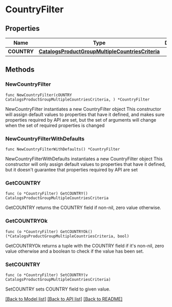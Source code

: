 # CountryFilter

## Properties

Name | Type | Description | Notes
------------ | ------------- | ------------- | -------------
**COUNTRY** | [**CatalogsProductGroupMultipleCountriesCriteria**](CatalogsProductGroupMultipleCountriesCriteria.md) |  | 

## Methods

### NewCountryFilter

`func NewCountryFilter(cOUNTRY CatalogsProductGroupMultipleCountriesCriteria, ) *CountryFilter`

NewCountryFilter instantiates a new CountryFilter object
This constructor will assign default values to properties that have it defined,
and makes sure properties required by API are set, but the set of arguments
will change when the set of required properties is changed

### NewCountryFilterWithDefaults

`func NewCountryFilterWithDefaults() *CountryFilter`

NewCountryFilterWithDefaults instantiates a new CountryFilter object
This constructor will only assign default values to properties that have it defined,
but it doesn't guarantee that properties required by API are set

### GetCOUNTRY

`func (o *CountryFilter) GetCOUNTRY() CatalogsProductGroupMultipleCountriesCriteria`

GetCOUNTRY returns the COUNTRY field if non-nil, zero value otherwise.

### GetCOUNTRYOk

`func (o *CountryFilter) GetCOUNTRYOk() (*CatalogsProductGroupMultipleCountriesCriteria, bool)`

GetCOUNTRYOk returns a tuple with the COUNTRY field if it's non-nil, zero value otherwise
and a boolean to check if the value has been set.

### SetCOUNTRY

`func (o *CountryFilter) SetCOUNTRY(v CatalogsProductGroupMultipleCountriesCriteria)`

SetCOUNTRY sets COUNTRY field to given value.



[[Back to Model list]](../README.md#documentation-for-models) [[Back to API list]](../README.md#documentation-for-api-endpoints) [[Back to README]](../README.md)


